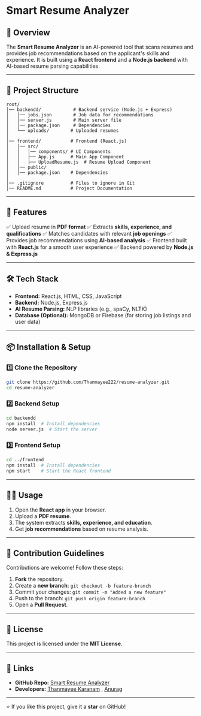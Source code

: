# Smart Resume Analyzer

## 📌 Overview
The **Smart Resume Analyzer** is an AI-powered tool that scans resumes and provides job recommendations based on the applicant's skills and experience. It is built using a **React frontend** and a **Node.js backend** with AI-based resume parsing capabilities.

---

## 📁 Project Structure
```
root/
│── backendd/            # Backend service (Node.js + Express)
│   │── jobs.json        # Job data for recommendations
│   │── server.js        # Main server file
│   │── package.json     # Dependencies
│   └── uploads/        # Uploaded resumes
│
│── frontend/           # Frontend (React.js)
│   │── src/
│   │   │── components/ # UI Components
│   │   ├── App.js      # Main App Component
│   │   ├── UploadResume.js  # Resume Upload Component
│   │── public/
│   │── package.json    # Dependencies
│
│── .gitignore          # Files to ignore in Git
│── README.md           # Project Documentation
```

---

## 🚀 Features
✅ Upload resume in **PDF format**
✅ Extracts **skills, experience, and qualifications**
✅ Matches candidates with relevant **job openings**
✅ Provides job recommendations using **AI-based analysis**
✅ Frontend built with **React.js** for a smooth user experience
✅ Backend powered by **Node.js & Express.js**

---

## 🛠️ Tech Stack
- **Frontend:** React.js, HTML, CSS, JavaScript
- **Backend:** Node.js, Express.js
- **AI Resume Parsing:** NLP libraries (e.g., spaCy, NLTK)
- **Database (Optional):** MongoDB or Firebase (for storing job listings and user data)

---

## 📦 Installation & Setup
### 1️⃣ Clone the Repository
```sh
git clone https://github.com/Thanmayee222/resume-analyzer.git
cd resume-analyzer
```

### 2️⃣ Backend Setup
```sh
cd backendd
npm install  # Install dependencies
node server.js  # Start the server
```

### 3️⃣ Frontend Setup
```sh
cd ../frontend
npm install  # Install dependencies
npm start    # Start the React frontend
```

---

## 🏃‍♂️ Usage
1. Open the **React app** in your browser.
2. Upload a **PDF resume**.
3. The system extracts **skills, experience, and education**.
4. Get **job recommendations** based on resume analysis.

---

## 🤝 Contribution Guidelines
Contributions are welcome! Follow these steps:
1. **Fork** the repository.
2. Create a **new branch**: `git checkout -b feature-branch`
3. Commit your changes: `git commit -m "Added a new feature"`
4. Push to the branch: `git push origin feature-branch`
5. Open a **Pull Request**.

---

## 📜 License
This project is licensed under the **MIT License**.

---

## 🔗 Links
- **GitHub Repo:** [Smart Resume Analyzer](https://github.com/Thanmayee222/resume-analyzer)
- **Developers:** [Thanmayee Karanam](https://github.com/Thanmayee222) , [Anurag](https://github.com/Anurag9725)

---

⭐ If you like this project, give it a **star** on GitHub!

